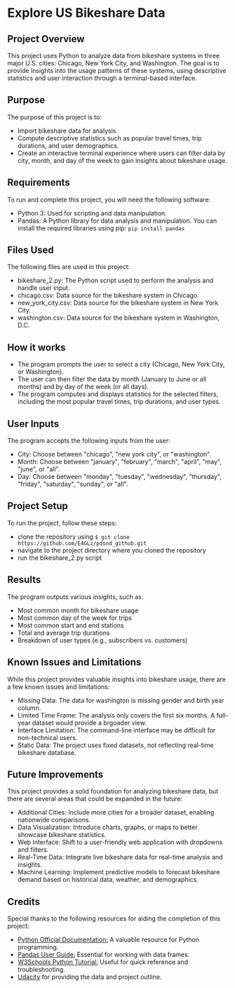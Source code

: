 # Explore US Bikeshare Data
## Project Overview
This project uses Python to analyze data from bikeshare systems in three major U.S. cities: Chicago, New York City, and Washington. The goal is to provide insights into the usage patterns of these systems, using descriptive statistics and user interaction through a terminal-based interface.

## Purpose
The purpose of this project is to:
- Import bikeshare data for analysis.
- Compute descriptive statistics such as popular travel times, trip durations, and user demographics.
- Create an interactive terminal experience where users can filter data by city, month, and day of the week to gain insights about bikeshare usage.
## Requirements
To run and complete this project, you will need the following software:
- Python 3: Used for scripting and data manipulation.
- Pandas: A Python library for data analysis and manipulation.
You can install the required libraries using pip:
`pip install pandas`
## Files Used
The following files are used in this project:
- bikeshare_2.py: The Python script used to perform the analysis and handle user input.
- chicago.csv: Data source for the bikeshare system in Chicago.
- new_york_city.csv: Data source for the bikeshare system in New York City.
- washington.csv: Data source for the bikeshare system in Washington, D.C.
## How it works
- The program prompts the user to select a city (Chicago, New York City, or Washington).
- The user can then filter the data by month (January to June or all months) and by day of the week (or all days).
- The program computes and displays statistics for the selected filters, including the most popular travel times, trip durations, and user types.
## User Inputs
The program accepts the following inputs from the user:
- City: Choose between "chicago", "new york city", or "washington".
- Month: Choose between "january", "february", "march", "april", "may", "june", or "all".
- Day: Choose between "monday", "tuesday", "wednesday", "thursday", "friday", "saturday", "sunday", or "all".
## Project Setup
To run the project, follow these steps:
- clone the repository using `$ git clone https://github.com/E4GLz/pdsnd_github.git`
- navigate to the project directory where you cloned the repository
- run the bikeshare_2.py script
## Results
The program outputs various insights, such as:
- Most common month for bikeshare usage
- Most common day of the week for trips
- Most common start and end stations
- Total and average trip durations
- Breakdown of user types (e.g., subscribers vs. customers)
## Known Issues and Limitations
While this project provides valuable insights into bikeshare usage, there are a few known issues and limitations:
- Missing Data: The data for washington is missing gender and birth year column.
- Limited Time Frame: The analysis only covers the first six months. A full-year dataset would provide a brgoader view.
- Interface Limitation: The command-line interface may be difficult for non-technical users.
- Static Data: The project uses fixed datasets, not reflecting real-time bikeshare database.
## Future Improvements
This project provides a solid foundation for analyzing bikeshare data, but there are several areas that could be expanded in the future:
- Additional Cities: Include more cities for a broader dataset, enabling nationwide comparisons.
- Data Visualization: Introduce charts, graphs, or maps to better showcase bikeshare statistics.
- Web Interface: Shift to a user-friendly web application with dropdowns and filters.
- Real-Time Data: Integrate live bikeshare data for real-time analysis and insights.
- Machine Learning: Implement predictive models to forecast bikeshare demand based on historical data, weather, and demographics.
## Credits
Special thanks to the following resources for aiding the completion of this project:
- [Python Official Documentation:](https://docs.python.org/3/contents.html) A valuable resource for Python programming.
- [Pandas User Guide:](https://pandas.pydata.org/docs/user_guide/index.html#user-guide) Essential for working with data frames.
- [W3Schools Python Tutorial:](https://www.w3schools.com)  Useful for quick reference and troubleshooting.
- [Udacity](https://www.udacity.com) for providing the data and project outline.